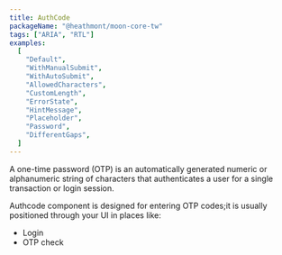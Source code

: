 ```yaml
---
title: AuthCode
packageName: "@heathmont/moon-core-tw"
tags: ["ARIA", "RTL"]
examples:
  [
    "Default",
    "WithManualSubmit",
    "WithAutoSubmit",
    "AllowedCharacters",
    "CustomLength",
    "ErrorState",
    "HintMessage",
    "Placeholder",
    "Password",
    "DifferentGaps",
  ]
---
```


A one-time password (OTP) is an automatically generated numeric or alphanumeric string of characters that authenticates a user for a single transaction or login session.

Authcode component is designed for entering OTP codes;it is usually positioned through your UI in places like:

- Login
- OTP check
